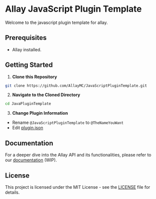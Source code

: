 # Allay JavaScript Plugin Template

Welcome to the javascript plugin template for allay.

## Prerequisites

- Allay installed.

## Getting Started

1. **Clone this Repository**

```bash
git clone https://github.com/AllayMC/JavaScriptPluginTemplate.git
```
   
2. **Navigate to the Cloned Directory**

```bash
cd JavaPluginTemplate
```
   
3. **Change Plugin Information**

- Rename `@JavaScriptPluginTemplate` to `@TheNameYouWant`
- Edit [plugin.json](@JavaScriptPluginTemplate/plugin.json)

## Documentation

For a deeper dive into the Allay API and its functionalities, please refer to our [documentation](https://docs.allaymc.org) (WIP).

## License

This project is licensed under the MIT License - see the [LICENSE](LICENSE) file for details.